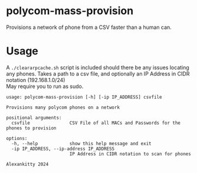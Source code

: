 # polycom-mass-provision
Provisions a network of phone from a CSV faster than a human can.

# Usage
A `./cleararpcache.sh` script is included should there be any issues locating any phones. 
Takes a path to a csv file, and optionally an IP Address in CIDR notation (192.168.1.0/24)  
May require you to run as sudo.

```
usage: polycom-mass-provision [-h] [-ip IP_ADDRESS] csvfile

Provisions many polycom phones on a network

positional arguments:
  csvfile               CSV File of all MACs and Passwords for the phones to provision

options:
  -h, --help            show this help message and exit
  -ip IP_ADDRESS, --ip-address IP_ADDRESS
                        IP Address in CIDR notation to scan for phones

Alexankitty 2024
```
